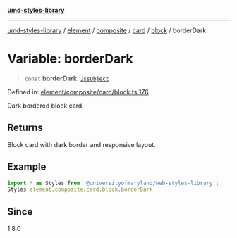 [**umd-styles-library**](../../../../../../../../README.md)

***

[umd-styles-library](../../../../../../../../modules.md) / [element](../../../../../../../README.md) / [composite](../../../../../README.md) / [card](../../../README.md) / [block](../README.md) / borderDark

# Variable: borderDark

> `const` **borderDark**: [`JssObject`](../../../../../../../../utilities/namespaces/transform/type-aliases/JssObject.md)

Defined in: [element/composite/card/block.ts:176](https://github.com/UMD-Digital/design-system/blob/8c958a0419ab79ba8bcba0aabd12f79a69ac5834/packages/styles/source/element/composite/card/block.ts#L176)

Dark bordered block card.

## Returns

Block card with dark border and responsive layout.

## Example

```typescript
import * as Styles from '@universityofmaryland/web-styles-library';
Styles.element.composite.card.block.borderDark
```

## Since

1.8.0
